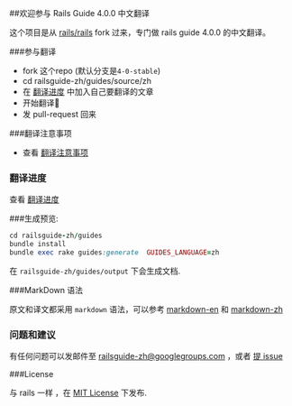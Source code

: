 ##欢迎参与 Rails Guide 4.0.0 中文翻译

这个项目是从 [rails/rails][1] fork 过来，专门做 rails guide 4.0.0 的中文翻译。

###参与翻译
- fork 这个repo (默认分支是`4-0-stable`)
- cd railsguide-zh/guides/source/zh
- 在 [翻译进度][5] 中加入自己要翻译的文章
- 开始翻译
- 发 pull-request 回来


###翻译注意事项

- 查看 [翻译注意事项][6]

### 翻译进度

查看 [翻译进度][5]




###生成预览:

``` ruby
cd railsguide-zh/guides
bundle install
bundle exec rake guides:generate  GUIDES_LANGUAGE=zh
```
在 `railsguide-zh/guides/output` 下会生成文档.



###MarkDown 语法

原文和译文都采用 `markdown` 语法，可以参考 [markdown-en][2] 和 [markdown-zh][3]



### 问题和建议

有任何问题可以发邮件至 railsguide-zh@googlegroups.com ，或者 [提 issue][4]


###License

与 rails 一样 ，在  [MIT License](http://www.opensource.org/licenses/MIT) 下发布.




[1]:https://github.com/rails/rails.git
[2]:http://daringfireball.net/projects/markdown/
[3]:http://wowubuntu.com/markdown/
[4]:https://github.com/rails-learning/railsguide-zh/issues
[5]:https://github.com/rails-learning/railsguide-zh/issues/1
[6]:https://github.com/rails-learning/railsguide-zh/wiki/%E7%BF%BB%E8%AF%91%E6%B3%A8%E6%84%8F%E4%BA%8B%E9%A1%B9
